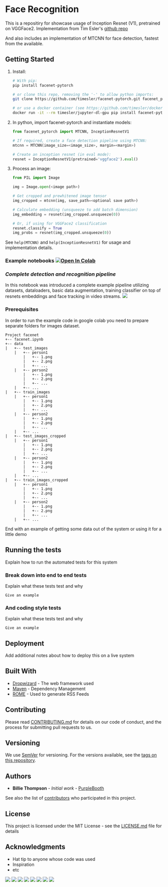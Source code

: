 # Face Recognition

This is a repositiry for showcase usage of Inception Resnet (V1), pretrained on VGGFace2. Implementation from Tim Esler's [github repo](https://github.com/timesler/facenet-pytorch)

And also includes an implementation of MTCNN for face detection, fastest from the available. 

## Getting Started

1. Install:
    ```bash
    # With pip:
    pip install facenet-pytorch
    
    # or clone this repo, removing the '-' to allow python imports:
    git clone https://github.com/timesler/facenet-pytorch.git facenet_pytorch
    
    # or use a docker container (see https://github.com/timesler/docker-jupyter-dl-gpu):
    docker run -it --rm timesler/jupyter-dl-gpu pip install facenet-pytorch && ipython
    ```
1. In python, import facenet-pytorch and instantiate models:
    ```python
    from facenet_pytorch import MTCNN, InceptionResnetV1
    
    # If required, create a face detection pipeline using MTCNN:
    mtcnn = MTCNN(image_size=<image_size>, margin=<margin>)
    
    # Create an inception resnet (in eval mode):
    resnet = InceptionResnetV1(pretrained='vggface2').eval()
    ```
1. Process an image:
    ```python
    from PIL import Image
    
    img = Image.open(<image path>)

    # Get cropped and prewhitened image tensor
    img_cropped = mtcnn(img, save_path=<optional save path>)

    # Calculate embedding (unsqueeze to add batch dimension)
    img_embedding = resnet(img_cropped.unsqueeze(0))

    # Or, if using for VGGFace2 classification
    resnet.classify = True
    img_probs = resnet(img_cropped.unsqueeze(0))
    ```

See `help(MTCNN)` and `help(InceptionResnetV1)` for usage and implementation details.

### Example notebooks [![Open In Colab](https://colab.research.google.com/assets/colab-badge.svg)](https://colab.research.google.com/github/BeefMILF/facenet/blob/master/facenet.ipynb)

### *Complete detection and recognition pipeline*
In this notebook was introduced a complete example pipeline utilizing datasets, dataloaders, basic data augmentation, training classifier on top of resnets embeddings and face tracking in video streams. 
![](https://github.com/BeefMILF/facenet/blob/master/examples/images/1_aug.gif)

### Prerequisites

In order to run the example code in google colab you need to prepare separate folders for images dataset.  

```
Project facenet
+-- facenet.ipynb
+-- data
|   +-- test_images
    |   +-- person1
        |   +-- 1.png
        |   +-- 2.png
        |   +-- ...
    |   +-- person2
        |   +-- 1.png
        |   +-- 2.png
        |   +-- ...
    |   +-- ...    
|   +-- train_images
    |   +-- person1
        |   +-- 1.png
        |   +-- 2.png
        |   +-- ...
    |   +-- person2
        |   +-- 1.png
        |   +-- 2.png
        |   +-- ...
    |   +-- ...   
|   +-- test_images_cropped
    |   +-- person1
        |   +-- 1.png
        |   +-- 2.png
        |   +-- ...
    |   +-- person2
        |   +-- 1.png
        |   +-- 2.png
        |   +-- ...
    |   +-- ...    
|   +-- train_images_cropped
    |   +-- person1
        |   +-- 1.png
        |   +-- 2.png
        |   +-- ...
    |   +-- person2
        |   +-- 1.png
        |   +-- 2.png
        |   +-- ...
    |   +-- ...    
```

End with an example of getting some data out of the system or using it for a little demo

## Running the tests

Explain how to run the automated tests for this system

### Break down into end to end tests

Explain what these tests test and why

```
Give an example
```

### And coding style tests

Explain what these tests test and why

```
Give an example
```

## Deployment

Add additional notes about how to deploy this on a live system

## Built With

* [Dropwizard](http://www.dropwizard.io/1.0.2/docs/) - The web framework used
* [Maven](https://maven.apache.org/) - Dependency Management
* [ROME](https://rometools.github.io/rome/) - Used to generate RSS Feeds

## Contributing

Please read [CONTRIBUTING.md](https://gist.github.com/PurpleBooth/b24679402957c63ec426) for details on our code of conduct, and the process for submitting pull requests to us.

## Versioning

We use [SemVer](http://semver.org/) for versioning. For the versions available, see the [tags on this repository](https://github.com/your/project/tags). 

## Authors

* **Billie Thompson** - *Initial work* - [PurpleBooth](https://github.com/PurpleBooth)

See also the list of [contributors](https://github.com/your/project/contributors) who participated in this project.

## License

This project is licensed under the MIT License - see the [LICENSE.md](LICENSE.md) file for details

## Acknowledgments

* Hat tip to anyone whose code was used
* Inspiration
* etc

![](https://github.com/BeefMILF/facenet/blob/master/examples/images/1.jpeg)
![](https://github.com/BeefMILF/facenet/blob/master/examples/images/1_aug.gif)
![](https://github.com/BeefMILF/facenet/blob/master/examples/images/2.jpeg)
![](https://github.com/BeefMILF/facenet/blob/master/examples/images/2_aug.gif)
![](https://github.com/BeefMILF/facenet/blob/master/examples/videos/1.gif)
![](https://github.com/BeefMILF/facenet/blob/master/examples/videos/1_aug.gif)
![](https://github.com/BeefMILF/facenet/blob/master/examples/videos/2.gif)
![](https://github.com/BeefMILF/facenet/blob/master/examples/videos/2_aug.gif)

